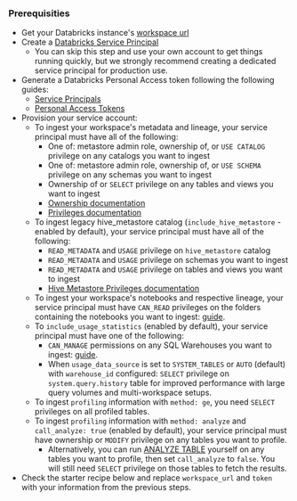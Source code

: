### Prerequisities

- Get your Databricks instance's [workspace url](https://docs.databricks.com/workspace/workspace-details.html#workspace-instance-names-urls-and-ids)
- Create a [Databricks Service Principal](https://docs.databricks.com/administration-guide/users-groups/service-principals.html#what-is-a-service-principal)
  - You can skip this step and use your own account to get things running quickly,
    but we strongly recommend creating a dedicated service principal for production use.
- Generate a Databricks Personal Access token following the following guides:
  - [Service Principals](https://docs.databricks.com/administration-guide/users-groups/service-principals.html#personal-access-tokens)
  - [Personal Access Tokens](https://docs.databricks.com/dev-tools/auth.html#databricks-personal-access-tokens)
- Provision your service account:
  - To ingest your workspace's metadata and lineage, your service principal must have all of the following:
    - One of: metastore admin role, ownership of, or `USE CATALOG` privilege on any catalogs you want to ingest
    - One of: metastore admin role, ownership of, or `USE SCHEMA` privilege on any schemas you want to ingest
    - Ownership of or `SELECT` privilege on any tables and views you want to ingest
    - [Ownership documentation](https://docs.databricks.com/data-governance/unity-catalog/manage-privileges/ownership.html)
    - [Privileges documentation](https://docs.databricks.com/data-governance/unity-catalog/manage-privileges/privileges.html)
  - To ingest legacy hive_metastore catalog (`include_hive_metastore` - enabled by default), your service principal must have all of the following:
    - `READ_METADATA` and `USAGE` privilege on `hive_metastore` catalog
    - `READ_METADATA` and `USAGE` privilege on schemas you want to ingest
    - `READ_METADATA` and `USAGE` privilege on tables and views you want to ingest
    - [Hive Metastore Privileges documentation](https://docs.databricks.com/en/sql/language-manual/sql-ref-privileges-hms.html)
  - To ingest your workspace's notebooks and respective lineage, your service principal must have `CAN_READ` privileges on the folders containing the notebooks you want to ingest: [guide](https://docs.databricks.com/en/security/auth-authz/access-control/workspace-acl.html#folder-permissions).
  - To `include_usage_statistics` (enabled by default), your service principal must have one of the following:
    - `CAN_MANAGE` permissions on any SQL Warehouses you want to ingest: [guide](https://docs.databricks.com/security/auth-authz/access-control/sql-endpoint-acl.html).
    - When `usage_data_source` is set to `SYSTEM_TABLES` or `AUTO` (default) with `warehouse_id` configured: `SELECT` privilege on `system.query.history` table for improved performance with large query volumes and multi-workspace setups.
  - To ingest `profiling` information with `method: ge`, you need `SELECT` privileges on all profiled tables.
  - To ingest `profiling` information with `method: analyze` and `call_analyze: true` (enabled by default), your service principal must have ownership or `MODIFY` privilege on any tables you want to profile.
    - Alternatively, you can run [ANALYZE TABLE](https://docs.databricks.com/sql/language-manual/sql-ref-syntax-aux-analyze-table.html) yourself on any tables you want to profile, then set `call_analyze` to `false`.
      You will still need `SELECT` privilege on those tables to fetch the results.
- Check the starter recipe below and replace `workspace_url` and `token` with your information from the previous steps.
